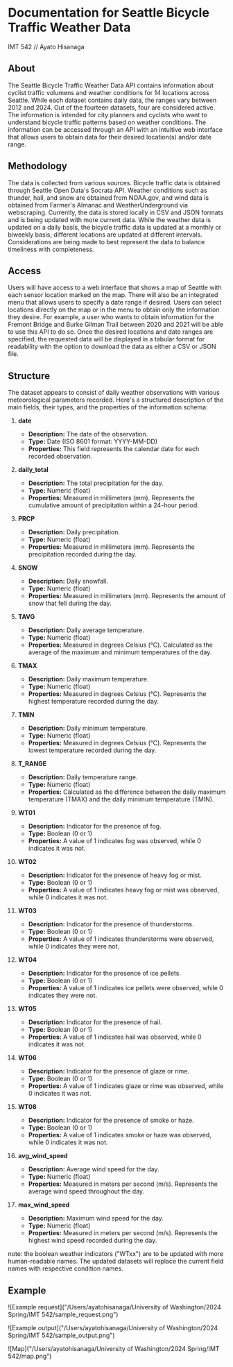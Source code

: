 # Documentation for Seattle Bicycle Traffic Weather Data
IMT 542 // Ayato Hisanaga

## About
The Seattle Bicycle Traffic Weather Data API contains information about cyclist traffic volumens and weather conditions for 14 locations across Seattle. While each dataset contains daily data, the ranges vary between 2012 and 2024. Out of the fourteen datasets, four are considered active. The information is intended for city planners and cyclists who want to understand bicycle traffic patterns based on weather conditions. The information can be accessed through an API with an intuitive web interface that allows users to obtain data for their desired location(s) and/or date range.

## Methodology
The data is collected from various sources. Bicycle traffic data is obtained through Seattle Open Data's Socrata API. Weather conditions such as thunder, hail, and snow are obtained from NOAA.gov, and wind data is obtained from Farmer's Almanac and WeatherUnderground via webscraping. Currently, the data is stored locally in CSV and JSON formats and is being updated with more current data. While the weather data is updated on a daily basis, the bicycle traffic data is updated at a monthly or biweekly basis; different locations are updated at different intervals. Considerations are being made to best represent the data to balance timeliness with completeness. 

## Access
Users will have access to a web interface that shows a map of Seattle with each sensor location marked on the map. There will also be an integrated menu that allows users to specify a date range if desired. Users can select locations directly on the map or in the menu to obtain only the information they desire. For example, a user who wants to obtain information for the Fremont Bridge and Burke Gilman Trail between 2020 and 2021 will be able to use this API to do so. Once the desired locations and date ranges are specified, the requested data will be displayed in a tabular format for readability with the option to download the data as either a CSV or JSON file. 

## Structure
The dataset appears to consist of daily weather observations with various meteorological parameters recorded. Here's a structured description of the main fields, their types, and the properties of the information schema:

1. **date**
   - **Description:** The date of the observation.
   - **Type:** Date (ISO 8601 format: YYYY-MM-DD)
   - **Properties:** This field represents the calendar date for each recorded observation.

2. **daily_total**
   - **Description:** The total precipitation for the day.
   - **Type:** Numeric (float)
   - **Properties:** Measured in millimeters (mm). Represents the cumulative amount of precipitation within a 24-hour period.

3. **PRCP**
   - **Description:** Daily precipitation.
   - **Type:** Numeric (float)
   - **Properties:** Measured in millimeters (mm). Represents the precipitation recorded during the day.

4. **SNOW**
   - **Description:** Daily snowfall.
   - **Type:** Numeric (float)
   - **Properties:** Measured in millimeters (mm). Represents the amount of snow that fell during the day.

5. **TAVG**
   - **Description:** Daily average temperature.
   - **Type:** Numeric (float)
   - **Properties:** Measured in degrees Celsius (°C). Calculated as the average of the maximum and minimum temperatures of the day.

6. **TMAX**
   - **Description:** Daily maximum temperature.
   - **Type:** Numeric (float)
   - **Properties:** Measured in degrees Celsius (°C). Represents the highest temperature recorded during the day.

7. **TMIN**
   - **Description:** Daily minimum temperature.
   - **Type:** Numeric (float)
   - **Properties:** Measured in degrees Celsius (°C). Represents the lowest temperature recorded during the day.

8. **T_RANGE**
   - **Description:** Daily temperature range.
   - **Type:** Numeric (float)
   - **Properties:** Calculated as the difference between the daily maximum temperature (TMAX) and the daily minimum temperature (TMIN).

9. **WT01**
   - **Description:** Indicator for the presence of fog.
   - **Type:** Boolean (0 or 1)
   - **Properties:** A value of 1 indicates fog was observed, while 0 indicates it was not.

10. **WT02**
    - **Description:** Indicator for the presence of heavy fog or mist.
    - **Type:** Boolean (0 or 1)
    - **Properties:** A value of 1 indicates heavy fog or mist was observed, while 0 indicates it was not.

11. **WT03**
    - **Description:** Indicator for the presence of thunderstorms.
    - **Type:** Boolean (0 or 1)
    - **Properties:** A value of 1 indicates thunderstorms were observed, while 0 indicates they were not.

12. **WT04**
    - **Description:** Indicator for the presence of ice pellets.
    - **Type:** Boolean (0 or 1)
    - **Properties:** A value of 1 indicates ice pellets were observed, while 0 indicates they were not.

13. **WT05**
    - **Description:** Indicator for the presence of hail.
    - **Type:** Boolean (0 or 1)
    - **Properties:** A value of 1 indicates hail was observed, while 0 indicates it was not.

14. **WT06**
    - **Description:** Indicator for the presence of glaze or rime.
    - **Type:** Boolean (0 or 1)
    - **Properties:** A value of 1 indicates glaze or rime was observed, while 0 indicates it was not.

15. **WT08**
    - **Description:** Indicator for the presence of smoke or haze.
    - **Type:** Boolean (0 or 1)
    - **Properties:** A value of 1 indicates smoke or haze was observed, while 0 indicates it was not.

16. **avg_wind_speed**
    - **Description:** Average wind speed for the day.
    - **Type:** Numeric (float)
    - **Properties:** Measured in meters per second (m/s). Represents the average wind speed throughout the day.

17. **max_wind_speed**
    - **Description:** Maximum wind speed for the day.
    - **Type:** Numeric (float)
    - **Properties:** Measured in meters per second (m/s). Represents the highest wind speed recorded during the day.

note: the boolean weather indicators ("WTxx") are to be updated with more human-readable names. The updated datasets will replace the current field names with respective condition names.

## Example
![Example request]("/Users/ayatohisanaga/University of Washington/2024 Spring/IMT 542/sample_request.png")

![Example output]("/Users/ayatohisanaga/University of Washington/2024 Spring/IMT 542/sample_output.png")

![Map]("/Users/ayatohisanaga/University of Washington/2024 Spring/IMT 542/map.png")